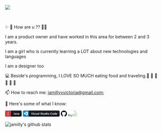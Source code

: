 
![](https://visitor-badge.glitch.me/badge?page_id=jamillyvictoria.jamillyvictoria)

<br />


✨ 💬 How are u ?? 💬✨

I am a product owner and have worked in this area for between 2 and 3 years.

I am  a girl who is currently learning a LOT about new technologies and languages

I am a designer too

💻 Beside's programming, I LOVE SO MUCH eating food and traveling.🍟 🍕 🥪 🍛 🍣 🍱

📫 How to reach me: jamillyvvictoria@gmail.com;
<br/>

 💬 Here's some of what I know:

<code><img height="20" src="https://github.com/jamillyvictoria/jamillyvictoria/blob/master/images/icons/java.png"></code>
<code><img height="20" src="https://github.com/jamillyvictoria/jamillyvictoria/blob/master/images/icons/visualstudio_code.png"></code>
<code><img height="20" src="https://github.com/jamillyvictoria/jamillyvictoria/blob/master/images/icons/github.png"></code>
<code><img height="20" src="https://github.com/jamillyvictoria/jamillyvictoria/blob/master/images/icons/mysql.png"></code>


![jamilly's github stats](https://github-readme-stats.vercel.app/api?username=jamillyvictoria&show_icons=true&hide_border=true)
